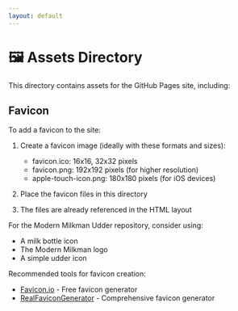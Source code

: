 ```yaml
---
layout: default
---
```


# 🖼️ Assets Directory

This directory contains assets for the GitHub Pages site, including:

## Favicon

To add a favicon to the site:

1. Create a favicon image (ideally with these formats and sizes):
   - favicon.ico: 16x16, 32x32 pixels
   - favicon.png: 192x192 pixels (for higher resolution)
   - apple-touch-icon.png: 180x180 pixels (for iOS devices)

2. Place the favicon files in this directory

3. The files are already referenced in the HTML layout

For the Modern Milkman Udder repository, consider using:
- A milk bottle icon
- The Modern Milkman logo
- A simple udder icon

Recommended tools for favicon creation:
- [Favicon.io](https://favicon.io/) - Free favicon generator
- [RealFaviconGenerator](https://realfavicongenerator.net/) - Comprehensive favicon generator